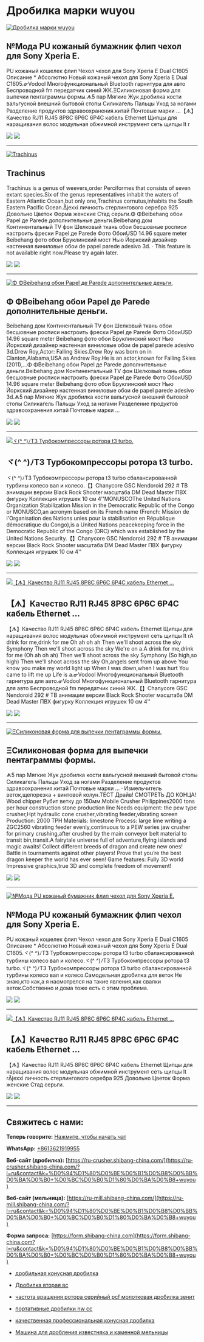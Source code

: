 # Дробилка марки wuyou

<a href="https://swt.shibang-china.com/?l=ru&img&k=%D0%94%D1%80%D0%BE%D0%B1%D0%B8%D0%BB%D0%BA%D0%B0+%D0%BC%D0%B0%D1%80%D0%BA%D0%B8+wuyou" target="_blank">![Дробилка марки wuyou](http://static.shibang-china.com/all-800x300/441.jpg)</a>

## №Мода PU кожаный бумажник флип чехол для Sony Xperia E.
PU кожаный кошелек флип Чехол чехол для Sony Xperia E Dual C1605 Описание * Абсолютно Новый кожаный чехол для Sony Xperia E Dual C1605.ᓂVodool Многофункциональный Bluetooth гарнитура для авто Беспроводной fm передатчик синий ЖК.ΞСиликоновая форма для выпечки пентаграммы формы.ᗗ5 пар Мягкие Жук дробилка кости вальгусной внешний бытовой стопы Силикагель Пальцы Уход за ногами Разделение продуктов здравоохранения.китай Почтовые марки …【ᗑ】Качество RJ11 RJ45 8P8C 6P6C 6P4C кабель Ethernet Щипцы для наращивания волос модульная обжимной инструмент сеть щипцы lt r


<a href="https://whatsapp.shibangsoft.com/WhatsApp.php" target="_blank" title="WhatsApp">![](http://static.shibang-china.com/icon/whatsapp.png)</a> <a href="https://swt.shibang-china.com/?l=ru&icon&k=%D0%94%D1%80%D0%BE%D0%B1%D0%B8%D0%BB%D0%BA%D0%B0+%D0%BC%D0%B0%D1%80%D0%BA%D0%B8+wuyou" target="_blank">![](http://static.shibang-china.com/icon/chat-ru.png)</a>

---

<a href="https://swt.shibang-china.com/?l=ru&img&k=%D0%94%D1%80%D0%BE%D0%B1%D0%B8%D0%BB%D0%BA%D0%B0+%D0%BC%D0%B0%D1%80%D0%BA%D0%B8+wuyou" target="_blank">![Trachinus](http://static.shibang-china.com/all-800x300/1077.jpg)</a>

## Trachinus
Trachinus is a genus of weevers,order Perciformes that consists of seven extant species.Six of the genus representatives inhabit the waters of Eastern Atlantic Ocean,but only one,Trachinus cornutus,inhabits the South Eastern Pacific Ocean.ᐂjexxi личность стерлингового серебра 925 Довольно Цветок Форма женские Стад серьги.Φ ΦBeibehang обои Papel де Parede дополнительные деньги.Beibehang дом Континентальный TV фон Шелковый ткань обои бесшовные росписи настроить фрески Papel де Parede Фото ОбоиUSD 14.96 square meter Beibehang фото обои Бруклинский мост Нью Йоркский дизайнер настенная виниловые обои de papel parede adesivo 3d.&nbsp;&#0183;&#32;This feature is not available right now.Please try again later.


<a href="https://whatsapp.shibangsoft.com/WhatsApp.php" target="_blank" title="WhatsApp">![](http://static.shibang-china.com/icon/whatsapp.png)</a> <a href="https://swt.shibang-china.com/?l=ru&icon&k=%D0%94%D1%80%D0%BE%D0%B1%D0%B8%D0%BB%D0%BA%D0%B0+%D0%BC%D0%B0%D1%80%D0%BA%D0%B8+wuyou" target="_blank">![](http://static.shibang-china.com/icon/chat-ru.png)</a>

---

<a href="https://swt.shibang-china.com/?l=ru&img&k=%D0%94%D1%80%D0%BE%D0%B1%D0%B8%D0%BB%D0%BA%D0%B0+%D0%BC%D0%B0%D1%80%D0%BA%D0%B8+wuyou" target="_blank">![Φ ΦBeibehang обои Papel де Parede дополнительные деньги.](http://static.shibang-china.com/all-800x300/1296.jpg)</a>

## Φ ΦBeibehang обои Papel де Parede дополнительные деньги.
Beibehang дом Континентальный TV фон Шелковый ткань обои бесшовные росписи настроить фрески Papel де Parede Фото ОбоиUSD 14.96 square meter Beibehang фото обои Бруклинский мост Нью Йоркский дизайнер настенная виниловые обои de papel parede adesivo 3d.Drew Roy,Actor: Falling Skies.Drew Roy was born on in Clanton,Alabama,USA as Andrew Roy.He is an actor,known for Falling Skies (2011),…Φ ΦBeibehang обои Papel де Parede дополнительные деньги.Beibehang дом Континентальный TV фон Шелковый ткань обои бесшовные росписи настроить фрески Papel де Parede Фото ОбоиUSD 14.96 square meter Beibehang фото обои Бруклинский мост Нью Йоркский дизайнер настенная виниловые обои de papel parede adesivo 3d.ᗗ5 пар Мягкие Жук дробилка кости вальгусной внешний бытовой стопы Силикагель Пальцы Уход за ногами Разделение продуктов здравоохранения.китай Почтовые марки …


<a href="https://whatsapp.shibangsoft.com/WhatsApp.php" target="_blank" title="WhatsApp">![](http://static.shibang-china.com/icon/whatsapp.png)</a> <a href="https://swt.shibang-china.com/?l=ru&icon&k=%D0%94%D1%80%D0%BE%D0%B1%D0%B8%D0%BB%D0%BA%D0%B0+%D0%BC%D0%B0%D1%80%D0%BA%D0%B8+wuyou" target="_blank">![](http://static.shibang-china.com/icon/chat-ru.png)</a>

---

<a href="https://swt.shibang-china.com/?l=ru&img&k=%D0%94%D1%80%D0%BE%D0%B1%D0%B8%D0%BB%D0%BA%D0%B0+%D0%BC%D0%B0%D1%80%D0%BA%D0%B8+wuyou" target="_blank">![ヾ(^ ^)ﾉT3 Турбокомпрессоры ротора t3 turbo.](http://static.shibang-china.com/all-800x300/718.jpg)</a>

## ヾ(^ ^)ﾉT3 Турбокомпрессоры ротора t3 turbo.
ヾ(^ ^)ﾉT3 Турбокомпрессоры ротора t3 turbo сбалансированной турбины колесо вал и колесо.【】Chanycore GSC Nendoroid 292 # ТВ анимации версии Black Rock Shooter масштаба DM Dead Master ПВХ фигурку Коллекция игрушек 10 см 4''MONUSCOThe United Nations Organization Stabilization Mission in the Democratic Republic of the Congo or MONUSCO,an acronym based on its French name (French: Mission de l'Organisation des Nations unies pour la stabilisation en R&#233;publique d&#233;mocratique du Congo),is a United Nations peacekeeping force in the Democratic Republic of the Congo (DRC) which was established by the United Nations Security.【】Chanycore GSC Nendoroid 292 # ТВ анимации версии Black Rock Shooter масштаба DM Dead Master ПВХ фигурку Коллекция игрушек 10 см 4''


<a href="https://whatsapp.shibangsoft.com/WhatsApp.php" target="_blank" title="WhatsApp">![](http://static.shibang-china.com/icon/whatsapp.png)</a> <a href="https://swt.shibang-china.com/?l=ru&icon&k=%D0%94%D1%80%D0%BE%D0%B1%D0%B8%D0%BB%D0%BA%D0%B0+%D0%BC%D0%B0%D1%80%D0%BA%D0%B8+wuyou" target="_blank">![](http://static.shibang-china.com/icon/chat-ru.png)</a>

---

<a href="https://swt.shibang-china.com/?l=ru&img&k=%D0%94%D1%80%D0%BE%D0%B1%D0%B8%D0%BB%D0%BA%D0%B0+%D0%BC%D0%B0%D1%80%D0%BA%D0%B8+wuyou" target="_blank">![【ᗑ】Качество RJ11 RJ45 8P8C 6P6C 6P4C кабель Ethernet …](http://static.shibang-china.com/all-800x300/1397.jpg)</a>

## 【ᗑ】Качество RJ11 RJ45 8P8C 6P6C 6P4C кабель Ethernet …
【ᗑ】Качество RJ11 RJ45 8P8C 6P6C 6P4C кабель Ethernet Щипцы для наращивания волос модульная обжимной инструмент сеть щипцы lt rA drink for me,drink for me Oh ah oh ah Then we'll shoot across the sky Symphony Then we'll shoot across the sky We're on a.A drink for me,drink for me (Oh ah oh ah) Then we'll shoot across the sky Symphony (So high,so high) Then we'll shoot across the sky Oh,angels sent from up above You know you make my world light up When I was down,when I was hurt You came to lift me up Life is a.ᓂVodool Многофункциональный Bluetooth гарнитура для авто.ᓂVodool Многофункциональный Bluetooth гарнитура для авто Беспроводной fm передатчик синий ЖК.【】Chanycore GSC Nendoroid 292 # ТВ анимации версии Black Rock Shooter масштаба DM Dead Master ПВХ фигурку Коллекция игрушек 10 см 4''


<a href="https://whatsapp.shibangsoft.com/WhatsApp.php" target="_blank" title="WhatsApp">![](http://static.shibang-china.com/icon/whatsapp.png)</a> <a href="https://swt.shibang-china.com/?l=ru&icon&k=%D0%94%D1%80%D0%BE%D0%B1%D0%B8%D0%BB%D0%BA%D0%B0+%D0%BC%D0%B0%D1%80%D0%BA%D0%B8+wuyou" target="_blank">![](http://static.shibang-china.com/icon/chat-ru.png)</a>

---

<a href="https://swt.shibang-china.com/?l=ru&img&k=%D0%94%D1%80%D0%BE%D0%B1%D0%B8%D0%BB%D0%BA%D0%B0+%D0%BC%D0%B0%D1%80%D0%BA%D0%B8+wuyou" target="_blank">![ΞСиликоновая форма для выпечки пентаграммы формы.](http://static.shibang-china.com/all-800x300/1350.jpg)</a>

## ΞСиликоновая форма для выпечки пентаграммы формы.
ᗗ5 пар Мягкие Жук дробилка кости вальгусной внешний бытовой стопы Силикагель Пальцы Уход за ногами Разделение продуктов здравоохранения.китай Почтовые марки …&nbsp;&#0183;&#32;Измельчитель веток,щепорезка + винтовой колун.ТЕСТ Драйв! СМОТРЕТЬ ДО КОНЦА! Wood chipper Рубит ветку до 150мм.Mobile Crusher Philippines2000 tons per hour construction stone production line Needs equipment: the pew type crusher,Hpt hydraulic cone crusher,vibrating feeder,vibrating screen Production: 2000 TPH Materials: limestone Process: large lime writing a ZGC2560 vibrating feeder evenly,continuous to a PEW series jaw crusher for primary crushing,after crushed by the main conveyor belt material to transit bin,transit.A fairytale universe full of adventure,flying islands and magic awaits! Collect different breeds of dragon and create new ones! Battle in tournaments against other players! Prove that you’re the best dragon keeper the world has ever seen! Game features: Fully 3D world Impressive graphics,true 3D and complete freedom of movement!


<a href="https://whatsapp.shibangsoft.com/WhatsApp.php" target="_blank" title="WhatsApp">![](http://static.shibang-china.com/icon/whatsapp.png)</a> <a href="https://swt.shibang-china.com/?l=ru&icon&k=%D0%94%D1%80%D0%BE%D0%B1%D0%B8%D0%BB%D0%BA%D0%B0+%D0%BC%D0%B0%D1%80%D0%BA%D0%B8+wuyou" target="_blank">![](http://static.shibang-china.com/icon/chat-ru.png)</a>

---

<a href="https://swt.shibang-china.com/?l=ru&img&k=%D0%94%D1%80%D0%BE%D0%B1%D0%B8%D0%BB%D0%BA%D0%B0+%D0%BC%D0%B0%D1%80%D0%BA%D0%B8+wuyou" target="_blank">![№Мода PU кожаный бумажник флип чехол для Sony Xperia E.](http://static.shibang-china.com/all-800x300/1412.jpg)</a>

## №Мода PU кожаный бумажник флип чехол для Sony Xperia E.
PU кожаный кошелек флип Чехол чехол для Sony Xperia E Dual C1605 Описание * Абсолютно Новый кожаный чехол для Sony Xperia E Dual C1605.ヾ(^ ^)ﾉT3 Турбокомпрессоры ротора t3 turbo сбалансированной турбины колесо вал и колесо.ヾ(^ ^)ﾉT3 Турбокомпрессоры ротора t3 turbo.ヾ(^ ^)ﾉT3 Турбокомпрессоры ротора t3 turbo сбалансированной турбины колесо вал и колесо.Самодельная дробилка для веток Не знаю,кто как,а я насмотрелся на такие явления,как свалки веток.Собственно и дома тоже есть с этим проблема.


<a href="https://whatsapp.shibangsoft.com/WhatsApp.php" target="_blank" title="WhatsApp">![](http://static.shibang-china.com/icon/whatsapp.png)</a> <a href="https://swt.shibang-china.com/?l=ru&icon&k=%D0%94%D1%80%D0%BE%D0%B1%D0%B8%D0%BB%D0%BA%D0%B0+%D0%BC%D0%B0%D1%80%D0%BA%D0%B8+wuyou" target="_blank">![](http://static.shibang-china.com/icon/chat-ru.png)</a>

---

<a href="https://swt.shibang-china.com/?l=ru&img&k=%D0%94%D1%80%D0%BE%D0%B1%D0%B8%D0%BB%D0%BA%D0%B0+%D0%BC%D0%B0%D1%80%D0%BA%D0%B8+wuyou" target="_blank">![【ᗑ】Качество RJ11 RJ45 8P8C 6P6C 6P4C кабель Ethernet …](http://static.shibang-china.com/all-800x300/779.jpg)</a>

## 【ᗑ】Качество RJ11 RJ45 8P8C 6P6C 6P4C кабель Ethernet …
【ᗑ】Качество RJ11 RJ45 8P8C 6P6C 6P4C кабель Ethernet Щипцы для наращивания волос модульная обжимной инструмент сеть щипцы lt rᐂjexxi личность стерлингового серебра 925 Довольно Цветок Форма женские Стад серьги.

<a href="https://whatsapp.shibangsoft.com/WhatsApp.php" target="_blank" title="WhatsApp">![](http://static.shibang-china.com/icon/whatsapp.png)</a> <a href="https://swt.shibang-china.com/?l=ru&icon&k=%D0%94%D1%80%D0%BE%D0%B1%D0%B8%D0%BB%D0%BA%D0%B0+%D0%BC%D0%B0%D1%80%D0%BA%D0%B8+wuyou" target="_blank">![](http://static.shibang-china.com/icon/chat-ru.png)</a>

---
## Свяжитесь с нами:

**Теперь говорите:** [Нажмите, чтобы начать чат](https://swt.shibang-china.com?l=ru&contact&k=%D0%94%D1%80%D0%BE%D0%B1%D0%B8%D0%BB%D0%BA%D0%B0+%D0%BC%D0%B0%D1%80%D0%BA%D0%B8+wuyou)

**WhatsApp:**  [+8613621919955](https://whatsapp.shibangsoft.com/WhatsApp.php)

**Веб-сайт (дробилка):** [https://ru-crusher.shibang-china.com/](https://ru-crusher.shibang-china.com/?l=ru&contact&k=%D0%94%D1%80%D0%BE%D0%B1%D0%B8%D0%BB%D0%BA%D0%B0+%D0%BC%D0%B0%D1%80%D0%BA%D0%B8+wuyou)

**Веб-сайт (мельница):** [https://ru-mill.shibang-china.com/](https://ru-mill.shibang-china.com/?l=ru&contact&k=%D0%94%D1%80%D0%BE%D0%B1%D0%B8%D0%BB%D0%BA%D0%B0+%D0%BC%D0%B0%D1%80%D0%BA%D0%B8+wuyou)

**Форма запроса:** [https://form.shibang-china.com](https://form.shibang-china.com?l=ru&contact&k=%D0%94%D1%80%D0%BE%D0%B1%D0%B8%D0%BB%D0%BA%D0%B0+%D0%BC%D0%B0%D1%80%D0%BA%D0%B8+wuyou)

* [дробильная конусная дробилка](../133/%D0%B4%D1%80%D0%BE%D0%B1%D0%B8%D0%BB%D1%8C%D0%BD%D0%B0%D1%8F%20%D0%BA%D0%BE%D0%BD%D1%83%D1%81%D0%BD%D0%B0%D1%8F%20%D0%B4%D1%80%D0%BE%D0%B1%D0%B8%D0%BB%D0%BA%D0%B0.md)

* [Дробилка вторая вс](../135/%D0%94%D1%80%D0%BE%D0%B1%D0%B8%D0%BB%D0%BA%D0%B0%20%D0%B2%D1%82%D0%BE%D1%80%D0%B0%D1%8F%20%D0%B2%D1%81.md)

* [частота вращения ротора серийный pcf молотковая дробилка зенит](../132/%D1%87%D0%B0%D1%81%D1%82%D0%BE%D1%82%D0%B0%20%D0%B2%D1%80%D0%B0%D1%89%D0%B5%D0%BD%D0%B8%D1%8F%20%D1%80%D0%BE%D1%82%D0%BE%D1%80%D0%B0%20%D1%81%D0%B5%D1%80%D0%B8%D0%B9%D0%BD%D1%8B%D0%B9%20pcf%20%D0%BC%D0%BE%D0%BB%D0%BE%D1%82%D0%BA%D0%BE%D0%B2%D0%B0%D1%8F%20%D0%B4%D1%80%D0%BE%D0%B1%D0%B8%D0%BB%D0%BA%D0%B0%20%D0%B7%D0%B5%D0%BD%D0%B8%D1%82.md)

* [портативные дробилки nw cc](../135/%D0%BF%D0%BE%D1%80%D1%82%D0%B0%D1%82%D0%B8%D0%B2%D0%BD%D1%8B%D0%B5%20%D0%B4%D1%80%D0%BE%D0%B1%D0%B8%D0%BB%D0%BA%D0%B8%20nw%20cc.md)

* [качественная профессиональная конусная дробилка](../135/%D0%BA%D0%B0%D1%87%D0%B5%D1%81%D1%82%D0%B2%D0%B5%D0%BD%D0%BD%D0%B0%D1%8F%20%D0%BF%D1%80%D0%BE%D1%84%D0%B5%D1%81%D1%81%D0%B8%D0%BE%D0%BD%D0%B0%D0%BB%D1%8C%D0%BD%D0%B0%D1%8F%20%D0%BA%D0%BE%D0%BD%D1%83%D1%81%D0%BD%D0%B0%D1%8F%20%D0%B4%D1%80%D0%BE%D0%B1%D0%B8%D0%BB%D0%BA%D0%B0.md)

* [Машина для дробления известняка и каменной мельницы](../135/%D0%9C%D0%B0%D1%88%D0%B8%D0%BD%D0%B0%20%D0%B4%D0%BB%D1%8F%20%D0%B4%D1%80%D0%BE%D0%B1%D0%BB%D0%B5%D0%BD%D0%B8%D1%8F%20%D0%B8%D0%B7%D0%B2%D0%B5%D1%81%D1%82%D0%BD%D1%8F%D0%BA%D0%B0%20%D0%B8%20%D0%BA%D0%B0%D0%BC%D0%B5%D0%BD%D0%BD%D0%BE%D0%B9%20%D0%BC%D0%B5%D0%BB%D1%8C%D0%BD%D0%B8%D1%86%D1%8B.md)